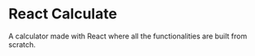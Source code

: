 # React Calculate

A calculator made with React where all the functionalities are built from scratch.
